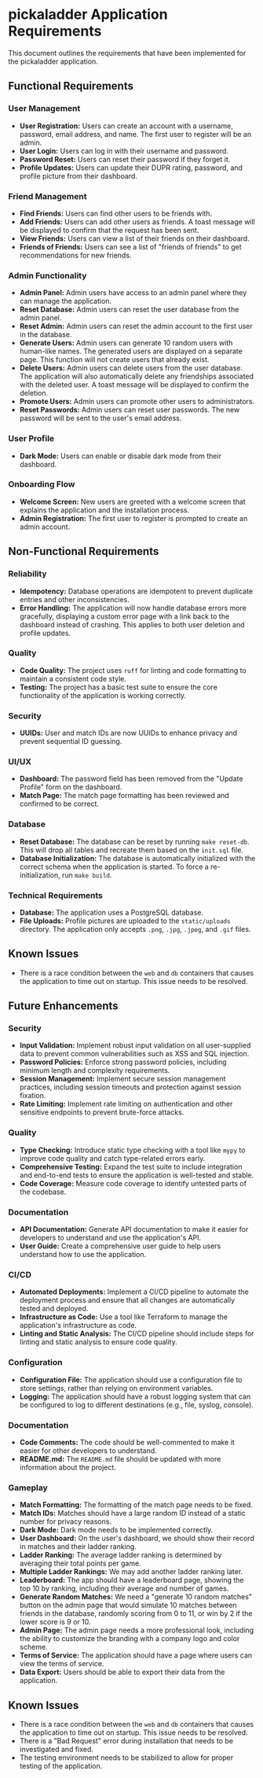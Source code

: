 # pickaladder Application Requirements

This document outlines the requirements that have been implemented for the pickaladder application.

## Functional Requirements

### User Management

*   **User Registration:** Users can create an account with a username, password, email address, and name. The first user to register will be an admin.
*   **User Login:** Users can log in with their username and password.
*   **Password Reset:** Users can reset their password if they forget it.
*   **Profile Updates:** Users can update their DUPR rating, password, and profile picture from their dashboard.

### Friend Management

*   **Find Friends:** Users can find other users to be friends with.
*   **Add Friends:** Users can add other users as friends. A toast message will be displayed to confirm that the request has been sent.
*   **View Friends:** Users can view a list of their friends on their dashboard.
*   **Friends of Friends:** Users can see a list of "friends of friends" to get recommendations for new friends.

### Admin Functionality

*   **Admin Panel:** Admin users have access to an admin panel where they can manage the application.
*   **Reset Database:** Admin users can reset the user database from the admin panel.
*   **Reset Admin:** Admin users can reset the admin account to the first user in the database.
*   **Generate Users:** Admin users can generate 10 random users with human-like names. The generated users are displayed on a separate page. This function will not create users that already exist.
*   **Delete Users:** Admin users can delete users from the user database. The application will also automatically delete any friendships associated with the deleted user. A toast message will be displayed to confirm the deletion.
*   **Promote Users:** Admin users can promote other users to administrators.
*   **Reset Passwords:** Admin users can reset user passwords. The new password will be sent to the user's email address.

### User Profile

*   **Dark Mode:** Users can enable or disable dark mode from their dashboard.

### Onboarding Flow

*   **Welcome Screen:** New users are greeted with a welcome screen that explains the application and the installation process.
*   **Admin Registration:** The first user to register is prompted to create an admin account.

## Non-Functional Requirements

### Reliability

*   **Idempotency:** Database operations are idempotent to prevent duplicate entries and other inconsistencies.
*   **Error Handling:** The application will now handle database errors more gracefully, displaying a custom error page with a link back to the dashboard instead of crashing. This applies to both user deletion and profile updates.

### Quality

*   **Code Quality:** The project uses `ruff` for linting and code formatting to maintain a consistent code style.
*   **Testing:** The project has a basic test suite to ensure the core functionality of the application is working correctly.

### Security

*   **UUIDs:** User and match IDs are now UUIDs to enhance privacy and prevent sequential ID guessing.

### UI/UX

*   **Dashboard:** The password field has been removed from the "Update Profile" form on the dashboard.
*   **Match Page:** The match page formatting has been reviewed and confirmed to be correct.

### Database

*   **Reset Database:** The database can be reset by running `make reset-db`. This will drop all tables and recreate them based on the `init.sql` file.
*   **Database Initialization:** The database is automatically initialized with the correct schema when the application is started. To force a re-initialization, run `make build`.

### Technical Requirements

*   **Database:** The application uses a PostgreSQL database.
*   **File Uploads:** Profile pictures are uploaded to the `static/uploads` directory. The application only accepts `.png`, `.jpg`, `.jpeg`, and `.gif` files.

## Known Issues

*   There is a race condition between the `web` and `db` containers that causes the application to time out on startup. This issue needs to be resolved.

## Future Enhancements

### Security

*   **Input Validation:** Implement robust input validation on all user-supplied data to prevent common vulnerabilities such as XSS and SQL injection.
*   **Password Policies:** Enforce strong password policies, including minimum length and complexity requirements.
*   **Session Management:** Implement secure session management practices, including session timeouts and protection against session fixation.
*   **Rate Limiting:** Implement rate limiting on authentication and other sensitive endpoints to prevent brute-force attacks.

### Quality

*   **Type Checking:** Introduce static type checking with a tool like `mypy` to improve code quality and catch type-related errors early.
*   **Comprehensive Testing:** Expand the test suite to include integration and end-to-end tests to ensure the application is well-tested and stable.
*   **Code Coverage:** Measure code coverage to identify untested parts of the codebase.

### Documentation

*   **API Documentation:** Generate API documentation to make it easier for developers to understand and use the application's API.
*   **User Guide:** Create a comprehensive user guide to help users understand how to use the application.

### CI/CD

*   **Automated Deployments:** Implement a CI/CD pipeline to automate the deployment process and ensure that all changes are automatically tested and deployed.
*   **Infrastructure as Code:** Use a tool like Terraform to manage the application's infrastructure as code.
*   **Linting and Static Analysis:** The CI/CD pipeline should include steps for linting and static analysis to ensure code quality.

### Configuration

*   **Configuration File:** The application should use a configuration file to store settings, rather than relying on environment variables.
*   **Logging:** The application should have a robust logging system that can be configured to log to different destinations (e.g., file, syslog, console).

### Documentation

*   **Code Comments:** The code should be well-commented to make it easier for other developers to understand.
*   **README.md:** The `README.md` file should be updated with more information about the project.

### Gameplay

*   **Match Formatting:** The formatting of the match page needs to be fixed.
*   **Match IDs:** Matches should have a large random ID instead of a static number for privacy reasons.
*   **Dark Mode:** Dark mode needs to be implemented correctly.
*   **User Dashboard:** On the user's dashboard, we should show their record in matches and their ladder ranking.
*   **Ladder Ranking:** The average ladder ranking is determined by averaging their total points per game.
*   **Multiple Ladder Rankings:** We may add another ladder ranking later.
*   **Leaderboard:** The app should have a leaderboard page, showing the top 10 by ranking, including their average and number of games.
*   **Generate Random Matches:** We need a "generate 10 random matches" button on the admin page that would simulate 10 matches between friends in the database, randomly scoring from 0 to 11, or win by 2 if the lower score is 9 or 10.
*   **Admin Page:** The admin page needs a more professional look, including the ability to customize the branding with a company logo and color scheme.
*   **Terms of Service:** The application should have a page where users can view the terms of service.
*   **Data Export:** Users should be able to export their data from the application.

## Known Issues

*   There is a race condition between the `web` and `db` containers that causes the application to time out on startup. This issue needs to be resolved.
*   There is a "Bad Request" error during installation that needs to be investigated and fixed.
*   The testing environment needs to be stabilized to allow for proper testing of the application.

